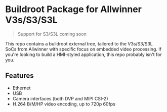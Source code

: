 
# Buildroot Package for Allwinner V3s/S3/S3L

> Support for S3/S3L coming soon

This repo contains a buildroot external tree, tailored to the V3s/S3/S3L SoCs from Allwinner with specific focus on embedded video processing. If you're looking to build a HMI-styled application, this repo probably isn't for you.

## Features

- Ethernet
- USB
- Camera interfaces (both DVP and MIPI CSI-2)
- H.264 B/M/HP video encoding, up to 720p 60fps

